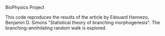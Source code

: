 BioPhysics Project

This code reproduces the results of the article by Edouard Hannezo, Benjamin D. Simons "Statistical theory of branching
morphogenesis". The branching-annihilating random walk is explored. 
